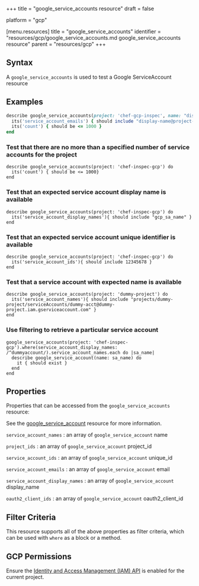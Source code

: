 +++
title = "google_service_accounts resource"
draft = false

platform = "gcp"

[menu.resources]
    title = "google_service_accounts"
    identifier = "resources/gcp/google_service_accounts.md google_service_accounts resource"
    parent = "resources/gcp"
+++

## Syntax

A `google_service_accounts` is used to test a Google ServiceAccount resource

## Examples

```ruby
describe google_service_accounts(project: 'chef-gcp-inspec', name: "display-name@project-id.iam.gserviceaccount.com") do
  its('service_account_emails') { should include "display-name@project-id.iam.gserviceaccount.com" }
  its('count') { should be <= 1000 }
end
```

### Test that there are no more than a specified number of service accounts for the project

    describe google_service_accounts(project: 'chef-inspec-gcp') do
      its('count') { should be <= 1000}
    end

### Test that an expected service account display name is available

    describe google_service_accounts(project: 'chef-inspec-gcp') do
      its('service_account_display_names'){ should include "gcp_sa_name" }
    end

### Test that an expected service account unique identifier is available

    describe google_service_accounts(project: 'chef-inspec-gcp') do
      its('service_account_ids'){ should include 12345678 }
    end

### Test that a service account with expected name is available

    describe google_service_accounts(project: 'dummy-project') do
      its('service_account_names'){ should include "projects/dummy-project/serviceAccounts/dummy-acct@dummy-project.iam.gserviceaccount.com" }
    end

### Use filtering to retrieve a particular service account

    google_service_accounts(project: 'chef-inspec-gcp').where(service_account_display_names: /^dummyaccount/).service_account_names.each do |sa_name|
      describe google_service_account(name: sa_name) do
        it { should exist }
      end
    end

## Properties

Properties that can be accessed from the `google_service_accounts` resource:

See the [google_service_account](/resources/google_service_account/#properties) resource for more information.

`service_account_names`
: an array of `google_service_account` name

`project_ids`
: an array of `google_service_account` project_id

`service_account_ids`
: an array of `google_service_account` unique_id

`service_account_emails`
: an array of `google_service_account` email

`service_account_display_names`
: an array of `google_service_account` display_name

`oauth2_client_ids`
: an array of `google_service_account` oauth2_client_id

## Filter Criteria

This resource supports all of the above properties as filter criteria, which can be used
with `where` as a block or a method.

## GCP Permissions

Ensure the [Identity and Access Management (IAM) API](https://console.cloud.google.com/apis/library/iam.googleapis.com/) is enabled for the current project.
